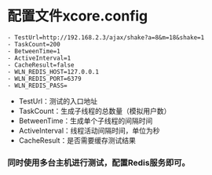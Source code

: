 ﻿# 配置文件xcore.config
```
- TestUrl=http://192.168.2.3/ajax/shake?a=8&m=18&shake=1
- TaskCount=200
- BetweenTime=1
- ActiveInterval=1
- CacheResult=false
- WLN_REDIS_HOST=127.0.0.1
- WLN_REDIS_PORT=6379
- WLN_REDIS_PASS=
```
- TestUrl：测试的入口地址
- TaskCount：生成子线程的总数量（模拟用户数）
- BetweenTime：生成单个子线程的间隔时间
- ActiveInterval：线程活动间隔时间，单位为秒
- CacheResult：是否需要缓存测试结果

### 同时使用多台主机进行测试，配置Redis服务即可。
